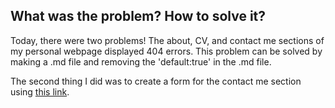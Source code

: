 ## What was the problem? How to solve it?
Today, there were two problems!
The about, CV, and contact me sections of my personal webpage displayed 404 errors.
This problem can be solved by making a .md file and removing the 'default:true' in the .md file.

The second thing I did was to create a form for the contact me section using [this link](https://herotofu.com/solutions/guides/hugo-contact-form).